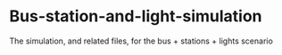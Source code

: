 # Bus-station-and-light-simulation
The simulation, and related files, for the bus + stations + lights scenario
